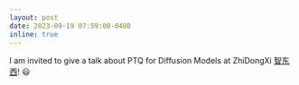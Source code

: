 ```yaml
---
layout: post
date: 2023-09-19 07:59:00-0400
inline: true
---
```


 I am invited to give a talk about PTQ for Diffusion Models at ZhiDongXi [智东西](https://course.zhidx.com/c/Zjk5NWEzMjhkNDY1NGEzYzYxYzM=)! :smiley:    
